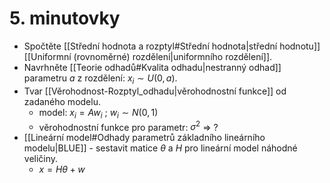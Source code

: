 # 5. minutovky

- Spočtěte [[Střední hodnota a rozptyl#Střední hodnota|střední hodnotu]] [[Uniformní (rovnoměrné) rozdělení|uniformního rozdělení]].
- Navrhněte [[Teorie odhadů#Kvalita odhadu|nestranný odhad]] parametru $a$ z rozdělení: $x_i \sim U(0,a)$.
- Tvar [[Věrohodnost-Rozptyl_odhadu|věrohodnostní funkce]] od zadaného modelu.
	- model: $x_i = A w_i$ ; $w_i \sim N(0,1)$
	- věrohodnostní funkce pro parametr: $\sigma^2$ => ?
- [[Lineární model#Odhady parametrů základního lineárního modelu|BLUE]] - sestavit matice $\theta$ a $H$ pro lineární model náhodné veličiny.
	- $x = H\theta + w$
